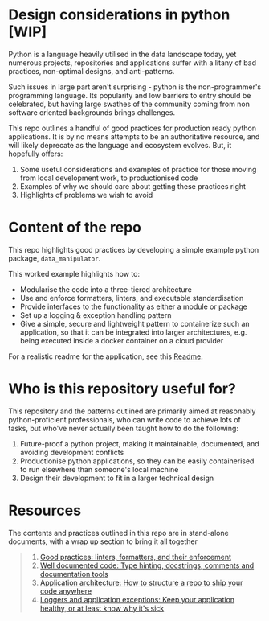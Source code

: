 # Design considerations in python [WIP]

Python is a language heavily utilised in the data landscape today, yet numerous projects, repositories and applications
suffer with a litany of bad practices, non-optimal designs, and anti-patterns.

Such issues in large part aren't surprising - python is the non-programmer's programming language. Its popularity and low
barriers to entry should be celebrated, but having large swathes of the community coming from non software oriented
backgrounds brings challenges.

This repo outlines a handful of good practices for production ready python applications. It is by no means attempts to
be an authoritative resource, and will likely deprecate as the language and ecosystem evolves. But, it hopefully offers:

1) Some useful considerations and examples of practice for those moving from local development work, to productionised code
2) Examples of why we should care about getting these practices right
3) Highlights of problems we wish to avoid

# Content of the repo

This repo highlights good practices by developing a simple example python package, `data_manipulator`.

This worked example highlights how to:
* Modularise the code into a three-tiered architecture
* Use and enforce formatters, linters, and executable standardisation
* Provide interfaces to the functionality as either a module or package
* Set up a logging & exception handling pattern
* Give a simple, secure and lightweight pattern to containerize such an application, so that it can be integrated into
larger architectures, e.g. being executed inside a docker container on a cloud provider

For a realistic readme for the application, see this [Readme](/docs/Wrap-up-a-real-README.md).

# Who is this repository useful for?

This repository and the patterns outlined are primarily aimed at reasonably python-proficient professionals, who can
write code to achieve lots of tasks, but who've never actually been taught how to do the following:

1) Future-proof a python project, making it maintainable, documented, and avoiding development conflicts
2) Productionise python applications, so they can be easily containerised to run elsewhere than someone's local machine
3) Design their development to fit in a larger technical design

# Resources

The contents and practices outlined in this repo are in stand-alone documents, with a wrap up section to bring it all together

> 1. [Good practices: linters, formatters, and their enforcement](/docs/Linting-formatting-enforcing.md)
> 2. [Well documented code: Type hinting, docstrings, comments and documentation tools](docs/Well-documented-code.md)
> 3. [Application architecture: How to structure a repo to ship your code anywhere](/docs/Application-architecture-packaging.md)
> 4. [Loggers and application exceptions: Keep your application healthy, or at least know why it's sick](/docs/Logging-and-exceptions.md)
